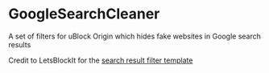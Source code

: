 # GoogleSearchCleaner
A set of filters for uBlock Origin which hides fake websites in Google search results

Credit to LetsBlockIt for the [search result filter template](https://letsblock.it/filters/search-results)
